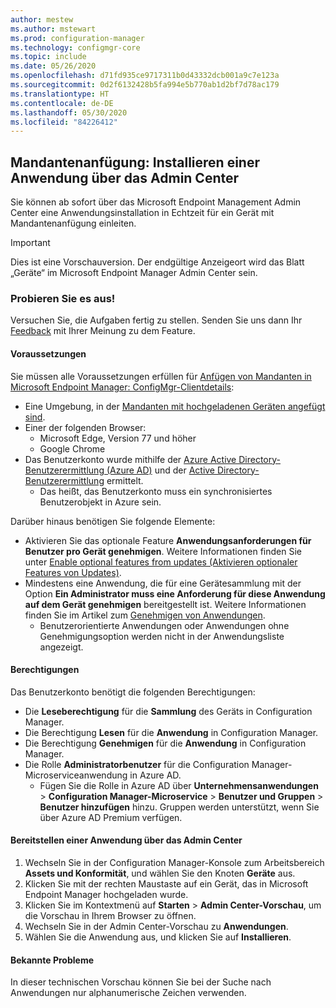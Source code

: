 ```yaml
---
author: mestew
ms.author: mstewart
ms.prod: configuration-manager
ms.technology: configmgr-core
ms.topic: include
ms.date: 05/26/2020
ms.openlocfilehash: d71fd935ce9717311b0d43332dcb001a9c7e123a
ms.sourcegitcommit: 0d2f6132428b5fa994e5b770ab1d2bf7d78ac179
ms.translationtype: HT
ms.contentlocale: de-DE
ms.lasthandoff: 05/30/2020
ms.locfileid: "84226412"
---
```

## <a name="tenant-attach-install-an-application-from-the-admin-center"></a><a name="bkmk_apps"></a> Mandantenanfügung: Installieren einer Anwendung über das Admin Center
<!--6024389-->
Sie können ab sofort über das Microsoft Endpoint Management Admin Center eine Anwendungsinstallation in Echtzeit für ein Gerät mit Mandantenanfügung einleiten.

> [!Important]
> Dies ist eine Vorschauversion. Der endgültige Anzeigeort wird das Blatt „Geräte“ im Microsoft Endpoint Manager Admin Center sein.

### <a name="try-it-out"></a>Probieren Sie es aus!

Versuchen Sie, die Aufgaben fertig zu stellen. Senden Sie uns dann Ihr [Feedback](../../technical-preview-2003.md#bkmk_feedback) mit Ihrer Meinung zu dem Feature.


#### <a name="prerequisites"></a>Voraussetzungen

Sie müssen alle Voraussetzungen erfüllen für [Anfügen von Mandanten in Microsoft Endpoint Manager: ConfigMgr-Clientdetails](../../technical-preview-2004.md#bkmk_mem):

- Eine Umgebung, in der [Mandanten mit hochgeladenen Geräten angefügt sind](../../../../../tenant-attach/device-sync-actions.md).
- Einer der folgenden Browser:
  - Microsoft Edge, Version 77 und höher
  - Google Chrome
- Das Benutzerkonto wurde mithilfe der [Azure Active Directory-Benutzerermittlung (Azure AD)](../../../../servers/deploy/configure/about-discovery-methods.md#azureaddisc) und der [Active Directory-Benutzerermittlung](../../../../servers/deploy/configure/about-discovery-methods.md#bkmk_aboutUser) ermittelt.
  - Das heißt, das Benutzerkonto muss ein synchronisiertes Benutzerobjekt in Azure sein.

Darüber hinaus benötigen Sie folgende Elemente:

- Aktivieren Sie das optionale Feature **Anwendungsanforderungen für Benutzer pro Gerät genehmigen**. Weitere Informationen finden Sie unter [Enable optional features from updates (Aktivieren optionaler Features von Updates)](../../../../servers/manage/install-in-console-updates.md#bkmk_options).
- Mindestens eine Anwendung, die für eine Gerätesammlung mit der Option **Ein Administrator muss eine Anforderung für diese Anwendung auf dem Gerät genehmigen** bereitgestellt ist. Weitere Informationen finden Sie im Artikel zum [Genehmigen von Anwendungen](../../../../../apps/deploy-use/app-approval.md#bkmk_opt).
   - Benutzerorientierte Anwendungen oder Anwendungen ohne Genehmigungsoption werden nicht in der Anwendungsliste angezeigt. 

#### <a name="permissions"></a>Berechtigungen

Das Benutzerkonto benötigt die folgenden Berechtigungen:

- Die **Leseberechtigung** für die **Sammlung** des Geräts in Configuration Manager.
- Die Berechtigung **Lesen** für die **Anwendung** in Configuration Manager.
- Die Berechtigung **Genehmigen** für die **Anwendung** in Configuration Manager.
- Die Rolle **Administratorbenutzer** für die Configuration Manager-Microserviceanwendung in Azure AD.
  - Fügen Sie die Rolle in Azure AD über **Unternehmensanwendungen** > **Configuration Manager-Microservice** > **Benutzer und Gruppen** > **Benutzer hinzufügen** hinzu. Gruppen werden unterstützt, wenn Sie über Azure AD Premium verfügen.
   
#### <a name="deploy-an-application-from-the-admin-center"></a>Bereitstellen einer Anwendung über das Admin Center

1. Wechseln Sie in der Configuration Manager-Konsole zum Arbeitsbereich **Assets und Konformität**, und wählen Sie den Knoten **Geräte** aus.
1. Klicken Sie mit der rechten Maustaste auf ein Gerät, das in Microsoft Endpoint Manager hochgeladen wurde.
1. Klicken Sie im Kontextmenü auf **Starten** > **Admin Center-Vorschau**, um die Vorschau in Ihrem Browser zu öffnen.
1. Wechseln Sie in der Admin Center-Vorschau zu **Anwendungen**. 
1. Wählen Sie die Anwendung aus, und klicken Sie auf **Installieren**.

#### <a name="known-issues"></a>Bekannte Probleme

In dieser technischen Vorschau können Sie bei der Suche nach Anwendungen nur alphanumerische Zeichen verwenden.
